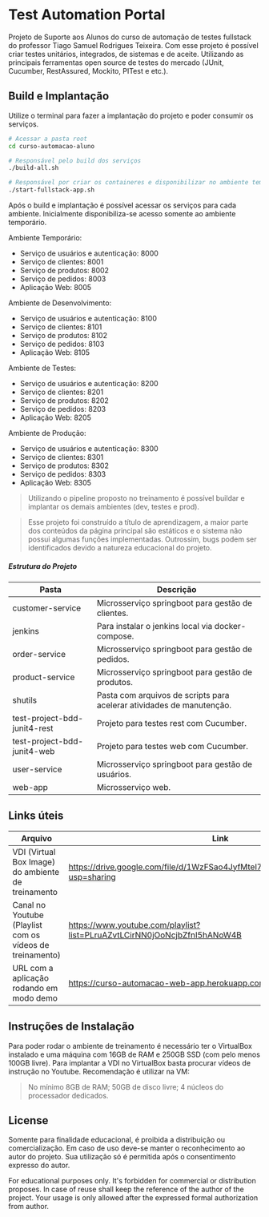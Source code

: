 # Test Automation Portal
Projeto de Suporte aos Alunos do curso de automação de testes fullstack do professor Tiago Samuel Rodrigues Teixeira. Com esse projeto é possível criar testes unitários, integrados, de sistemas e de aceite. Utilizando as principais ferramentas open source de testes do mercado (JUnit, Cucumber, RestAssured, Mockito, PITest e etc.).

## Build e Implantação
Utilize o terminal para fazer a implantação do projeto e poder consumir os serviços.

```bash
# Acessar a pasta root 
cd curso-automacao-aluno

# Responsável pelo build dos serviços
./build-all.sh

# Responsável por criar os containeres e disponibilizar no ambiente temporário (800X)
./start-fullstack-app.sh
```

Após o build e implantação é possível acessar os serviços para cada ambiente. Inicialmente disponibiliza-se acesso somente ao ambiente temporário. 

Ambiente Temporário: 
- Serviço de usuários e autenticação: 8000
- Serviço de clientes: 8001
- Serviço de produtos: 8002 
- Serviço de pedidos: 8003
- Aplicação Web: 8005

Ambiente de Desenvolvimento: 
- Serviço de usuários e autenticação: 8100
- Serviço de clientes: 8101
- Serviço de produtos: 8102 
- Serviço de pedidos: 8103
- Aplicação Web: 8105

Ambiente de Testes: 
- Serviço de usuários e autenticação: 8200
- Serviço de clientes: 8201
- Serviço de produtos: 8202 
- Serviço de pedidos: 8203
- Aplicação Web: 8205

Ambiente de Produção: 
- Serviço de usuários e autenticação: 8300
- Serviço de clientes: 8301
- Serviço de produtos: 8302 
- Serviço de pedidos: 8303
- Aplicação Web: 8305

> Utilizando o pipeline proposto no treinamento é possível 
> buildar e implantar os demais ambientes (dev, testes e prod).


> Esse projeto foi construído a título de aprendizagem, a maior parte dos conteúdos da página principal são estáticos e o sistema não possui algumas funções implementadas. Outrossim, bugs podem ser identificados devido a natureza educacional do projeto. 

##### Estrutura do Projeto
 
| Pasta | Descrição |
| ------ | ------ |
| customer-service | Microsserviço springboot para gestão de clientes. |
| jenkins | Para instalar o jenkins local via docker-compose. |
| order-service | Microsserviço springboot para gestão de pedidos. |
| product-service | Microsserviço springboot para gestão de produtos. |
| shutils | Pasta com arquivos de scripts para acelerar atividades de manutenção. |
| test-project-bdd-junit4-rest | Projeto para testes rest com Cucumber. |
| test-project-bdd-junit4-web | Projeto para testes web com Cucumber. |
| user-service | Microsserviço springboot para gestão de usuários.|
| web-app | Microsserviço web. |

## Links úteis
| Arquivo | Link |
| ------ | ------ |
| VDI (Virtual Box Image) do ambiente de treinamento | https://drive.google.com/file/d/1WzFSao4JyfMtel7rkk3Wz8PaCOANlTam/view?usp=sharing | 
| Canal no Youtube (Playlist com os vídeos de treinamento) | https://www.youtube.com/playlist?list=PLruAZvtLCirNN0jOoNcjbZfnI5hANoW4B |
| URL com a aplicação rodando em modo demo | https://curso-automacao-web-app.herokuapp.com/ |

## Instruções de Instalação
Para poder rodar o ambiente de treinamento é necessário ter o VirtualBox instalado e uma máquina com 16GB de RAM e 250GB SSD (com pelo menos 100GB livre). Para implantar a VDI no VirtualBox basta procurar vídeos de instrução no Youtube. 
Recomendação é utilizar na VM: 

> No mínimo 8GB de RAM;
> 50GB de disco livre;
> 4 núcleos do processador dedicados.

## License
Somente para finalidade educacional, é proibida a distribuição ou comercialização. Em caso de uso deve-se manter o reconhecimento ao autor do projeto. Sua utilização só é permitida após o consentimento expresso do autor. 

For educational purposes only. It's forbidden for commercial or distribution proposes. In case of reuse shall keep the reference of the author of the project. Your usage is only allowed after the expressed formal authorization from author. 
